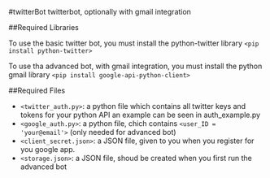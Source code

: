 #twitterBot
twitterbot, optionally with gmail integration

##Required Libraries

To use the basic twitter bot, you must install the python-twitter library
`<pip install python-twitter>`

To use tha advanced bot, with gmail integration, you must install the python gmail library
`<pip install google-api-python-client>`

##Required Files
* `<twitter_auth.py>`: a python file which contains all twitter keys and tokens for your python API an example can be seen in auth_example.py
* `<google_auth.py>`: a python file, chich contains `<user_ID = 'your@email'>` (only needed for advanced bot)
* `<client_secret.json>`: a JSON file, given to you when you register for you google app. 
* `<storage.json>`: a JSON file, shoud be created when you first run the advanced bot
